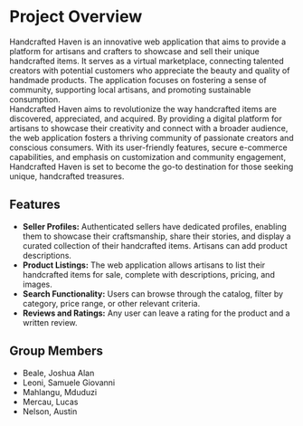 # Project Overview
Handcrafted Haven is an innovative web application that aims to provide a platform for artisans and crafters to showcase and sell their unique handcrafted items. It serves as a virtual marketplace, connecting talented creators with potential customers who appreciate the beauty and quality of handmade products. The application focuses on fostering a sense of community, supporting local artisans, and promoting sustainable consumption. <br />
Handcrafted Haven aims to revolutionize the way handcrafted items are discovered, appreciated, and acquired. By providing a digital platform for artisans to showcase their creativity and connect with a broader audience, the web application fosters a thriving community of passionate creators and conscious consumers. With its user-friendly features, secure e-commerce capabilities, and emphasis on customization and community engagement, Handcrafted Haven is set to become the go-to destination for those seeking unique, handcrafted treasures.
## Features 
* **Seller Profiles:** Authenticated sellers have dedicated profiles, enabling them to showcase their craftsmanship, share their stories, and display a curated collection of their handcrafted items. Artisans can add product descriptions.
* **Product Listings:** The web application allows artisans to list their handcrafted items for sale, complete with descriptions, pricing, and images.
* **Search Functionality:** Users can browse through the catalog, filter by category, price range, or other relevant criteria.
* **Reviews and Ratings:** Any user can leave a rating for the product and a written review.
## Group Members

* Beale, Joshua Alan
* Leoni, Samuele Giovanni
* Mahlangu, Mduduzi
* Mercau, Lucas
* Nelson, Austin
